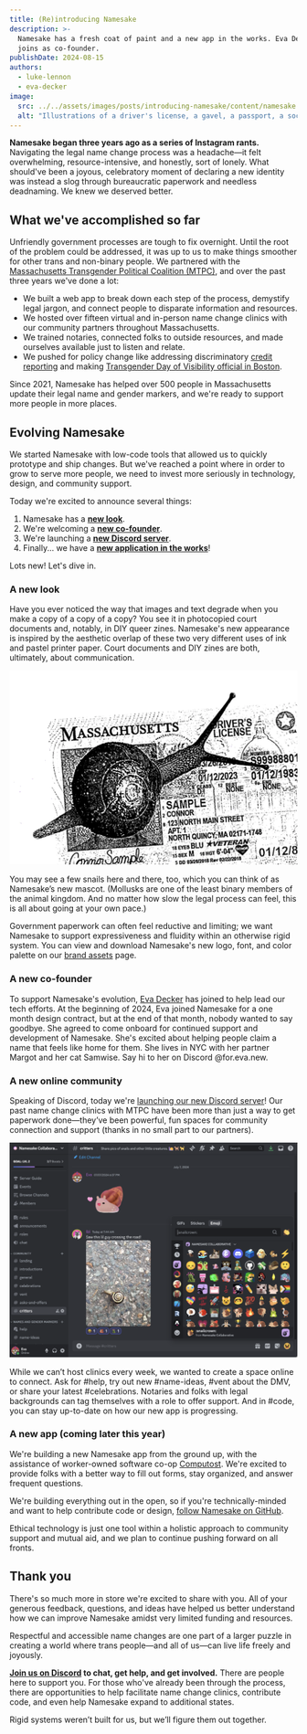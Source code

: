 ```yaml
---
title: (Re)introducing Namesake
description: >-
  Namesake has a fresh coat of paint and a new app in the works. Eva Decker
  joins as co-founder.
publishDate: 2024-08-15
authors:
  - luke-lennon
  - eva-decker
image:
  src: ../../assets/images/posts/introducing-namesake/content/namesake.webp
  alt: "Illustrations of a driver's license, a gavel, a passport, a social security card, and a flower with snails."
---
```


**Namesake began three years ago as a series of Instagram rants.** Navigating the legal name change process was a headache—it felt overwhelming, resource-intensive, and honestly, sort of lonely. What should've been a joyous, celebratory moment of declaring a new identity was instead a slog through bureaucratic paperwork and needless deadnaming. We knew we deserved better.

## What we've accomplished so far

Unfriendly government processes are tough to fix overnight. Until the root of the problem could be addressed, it was up to us to make things smoother for other trans and non-binary people. We partnered with the [Massachusetts Transgender Political Coalition (MTPC)](https://www.masstpc.org/what-we-do/ida-network/), and over the past three years we've done a lot:

- We built a web app to break down each step of the process, demystify legal jargon, and connect people to disparate information and resources.
- We hosted over fifteen virtual and in-person name change clinics with our community partners throughout Massachusetts.
- We trained notaries, connected folks to outside resources, and made ourselves available just to listen and relate.
- We pushed for policy change like addressing discriminatory [credit reporting](https://pressley.house.gov/2023/03/31/pressley-unveils-bill-to-make-credit-reporting-system-more-inclusive-for-trans-nonbinary-folks/) and making [Transgender Day of Visibility official in Boston](https://www.boston.gov/news/transgender-day-visibility).

Since 2021, Namesake has helped over 500 people in Massachusetts update their legal name and gender markers, and we're ready to support more people in more places.

## Evolving Namesake

We started Namesake with low-code tools that allowed us to quickly prototype and ship changes. But we've reached a point where in order to grow to serve more people, we need to invest more seriously in technology, design, and community support.

Today we're excited to announce several things:

1. Namesake has a [**new look**](#a-new-look).
2. We're welcoming a [**new co-founder**](#a-new-co-founder).
3. We're launching a [**new Discord server**](#a-new-online-community).
4. Finally... we have a [**new application in the works**](#a-new-app-coming-later-this-year)!

Lots new! Let's dive in.

### A new look

Have you ever noticed the way that images and text degrade when you make a copy of a copy of a copy? You see it in photocopied court documents and, notably, in DIY queer zines. Namesake's new appearance is inspired by the aesthetic overlap of these two very different uses of ink and pastel printer paper. Court documents and DIY zines are both, ultimately, about communication.

![Illustrations of a driver's license, a gavel, a passport, a social security card, and a flower with snails.](../../assets/images/posts/introducing-namesake/content/brand-preview.webp)

You may see a few snails here and there, too, which you can think of as Namesake’s new mascot. (Mollusks are one of the least binary members of the animal kingdom. And no matter how slow the legal process can feel, this is all about going at your own pace.)

Government paperwork can often feel reductive and limiting; we want Namesake to support expressiveness and fluidity within an otherwise rigid system. You can view and download Namesake's new logo, font, and color palette on our [brand assets](/brand-assets) page.

### A new co-founder

To support Namesake's evolution, [Eva Decker](https://eva.town) has joined to help lead our tech efforts. At the beginning of 2024, Eva joined Namesake for a one month design contract, but at the end of that month, nobody wanted to say goodbye. She agreed to come onboard for continued support and development of Namesake. She's excited about helping people claim a name that feels like home for them. She lives in NYC with her partner Margot and her cat Samwise. Say hi to her on Discord @for.eva.new.

### A new online community

Speaking of Discord, today we're [launching our new Discord server](/chat)! Our past name change clinics with MTPC have been more than just a way to get paperwork done—they’ve been powerful, fun spaces for community connection and support (thanks in no small part to our partners).

![](../../assets/images/posts/introducing-namesake/content/discord-preview-full.png)

While we can’t host clinics every week, we wanted to create a space online to connect. Ask for #help, try out new #name-ideas, #vent about the DMV, or share your latest #celebrations. Notaries and folks with legal backgrounds can tag themselves with a role to offer support. And in #code, you can stay up-to-date on how our new app is progressing.

### A new app (coming later this year)

We're building a new Namesake app from the ground up, with the assistance of worker-owned software co-op [Computost](https://www.computost.com/). We're excited to provide folks with a better way to fill out forms, stay organized, and answer frequent questions.

We're building everything out in the open, so if you're technically-minded and want to help contribute code or design, [follow Namesake on GitHub](https://github.com/namesakefyi).

Ethical technology is just one tool within a holistic approach to community support and mutual aid, and we plan to continue pushing forward on all fronts.

## Thank you

There's so much more in store we're excited to share with you. All of your generous feedback, questions, and ideas have helped us better understand how we can improve Namesake amidst very limited funding and resources.

Respectful and accessible name changes are one part of a larger puzzle in creating a world where trans people—and all of us—can live life freely and joyously.

**[Join us on Discord](https://namesake.fyi/chat) to chat, get help, and get involved.** There are people here to support you. For those who've already been through the process, there are opportunities to help facilitate name change clinics, contribute code, and even help Namesake expand to additional states.

Rigid systems weren’t built for us, but we’ll figure them out together.
